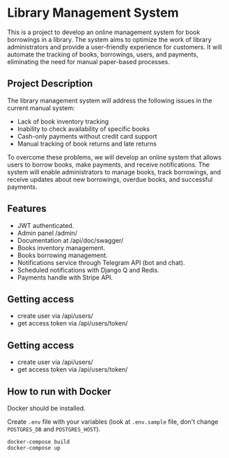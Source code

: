 # Library Management System

This is a project to develop an online management system for book borrowings in a library.
The system aims to optimize the work of library administrators and provide a user-friendly experience for customers.
It will automate the tracking of books, borrowings, users, and
payments, eliminating the need for manual paper-based processes.

## Project Description

The library management system will address the following issues in the current manual system:

- Lack of book inventory tracking
- Inability to check availability of specific books
- Cash-only payments without credit card support
- Manual tracking of book returns and late returns

To overcome these problems, we will develop an online system that allows users to borrow
books, make payments, and receive notifications.
The system will enable administrators to manage books, track borrowings, and
receive updates about new borrowings, overdue books, and successful payments.

## Features

* JWT authenticated.
* Admin panel /admin/
* Documentation at /api/doc/swagger/
* Books inventory management.
* Books borrowing management.
* Notifications service through Telegram API (bot and chat).
* Scheduled notifications with Django Q and Redis.
* Payments handle with Stripe API.

## Getting access

* create user via /api/users/
* get access token via /api/users/token/

## Getting access

* create user via /api/users/
* get access token via /api/users/token/

## How to run with Docker

Docker should be installed.

Create `.env` file with your variables (look at `.env.sample`
file, don't change `POSTGRES_DB` and `POSTGRES_HOST`).

```shell
docker-compose build
docker-compose up
```
